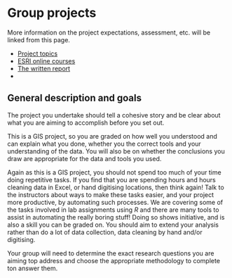 # Group projects
More information on the project expectations, assessment, etc. will be linked from this page.
+ [Project topics](project-topics.md)
+ [ESRI online courses](esri-online-courses.md)
+ [The written report](project-report.md)
+

## General description and goals
The project you undertake should tell a cohesive story and be clear about what you are aiming to accomplish before you set out.

This is a GIS project, so you are graded on how well you understood and can explain what you  done, whether you  the correct tools and your understanding of the data. You will also be  on whether the conclusions you draw are appropriate for the data and tools you used.

Again as this is a GIS project, you should not spend too much of your time doing repetitive tasks. If you find that you are spending hours and hours cleaning data in Excel, or hand digitising locations, then think again! Talk to the instructors about ways to make these tasks easier, and your project more productive, by automating such processes. We are covering some of the tasks involved in lab assignments using *R* and there are many tools to assist in automating the really boring stuff! Doing so shows initiative, and is also a skill you can be graded on. You should aim to extend your analysis rather than do a lot of data collection, data cleaning by hand and/or digitising.

Your group will need to determine the exact research questions you are aiming top address and choose the appropriate methodology to complete ton answer them.

